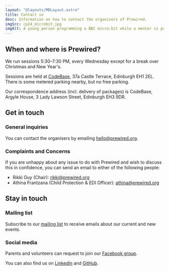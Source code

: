 ```yaml
---
layout: "@layouts/MDLayout.astro"
title: Contact us
desc: Information on how to contact the organisers of Prewired.
imgSrc: cp24_microbit.jpg
imgAlt: A young person programming a BBC micro:bit while a mentor is pointing at a screen
---
```


## When and where is Prewired?

We run sessions 5:30&ndash;7:30 PM, every Wednesday except for a break over Christmas and New Year's.

Sessions are held at [CodeBase](http://thisiscodebase.com), 37a Castle Terrace, Edinburgh EH1 2EL. There is some metered parking nearby, but no free parking.

Our correspondence address (incl. delivery of packages) is CodeBase, Argyle House, 3 Lady Lawson Street, Edinburgh EH3 9DR.

## Get in touch

### General inquiries

You can contact the organisers by emailing [hello@prewired.org](mailto:hello@prewired.org).

### Complaints and Concerns

If you are unhappy about any issue to do with Prewired and wish to discuss this in confidence, you can send an email to either of the following people:

* Rikki Guy (Chair): [rikki@prewired.org](mailto:rikki@prewired.org)
* Athina Frantzana (Child Protection & EDI Officer): [athina@prewired.org](mailto:athina@prewired.org)

## Stay in touch

### Mailing list

Subscribe to our [mailing list](https://eepurl.com/dv2dPb) to receive emails about our current and new events.

### Social media

Parents and volunteers can request to join our [Facebook group](https://www.facebook.com/groups/prewired).

You can also find us on [LinkedIn](https://uk.linkedin.com/company/prewired) and [GitHub](https://github.com/prewired).
